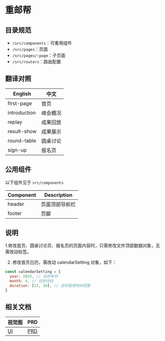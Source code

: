 # 重邮帮

## 目录规范

- `/src/components`：可重用组件
- `/src/pages`：页面
- `/src/pages/:page`：子页面
- `/src/routers`：路由配置

## 翻译对照

| English      | 中文     |
| ------------ | -------- |
| first-page   | 首页     |
| introduction | 峰会概况 |
| replay       | 成果回放 |
| result-show  | 成果展示 |
| round-table  | 圆桌讨论 |
| sign-up      | 报名页   |

## 公用组件

以下组件见于 `src/components`

| Component | Description    |
| --------- | -------------- |
| header    | 页面顶部导航栏 |
| footer    | 页脚           |

## 说明

1.修改首页、圆桌讨论页、报名页的页面内容时，只需修改文件顶部数据对象，无需改动标签。

2. 修改首页日历，需改动 calendarSetting 对象，如下：

```js
const calendarSetting = {
  year: 2023, // 日历年份
  month: 4, // 日历月份
  duration: [12, 16], // 日历高亮时间范围
}
```

## 相关文档

| 视觉图   | PRD        |
| -------- | ---------- |
| [UI](ui) | [PRD](prd) |

[venue-application-ui]: https://www.figma.com/file/EvpulpN6z2TaJmcwJVsurM/%E6%9E%81%E5%AE%A2%E5%B3%B0%E4%BC%9A%E5%AE%98%E7%BD%91?node-id=0%3A1&t=iIrtIgZ0Bs9dFNOG-0
[venue-application-prd]: https://redrock.feishu.cn/docx/XSpydcnl2oZBEyxAXB3c8Jpbnwg
